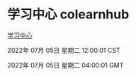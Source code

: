 # 学习中心 colearnhub
[学习中心](http://219.139.198.62:56308/colearnhub/)

2022年 07月 05日 星期二 12:00:01 CST

2022年 07月 05日 星期二 04:00:01 GMT
